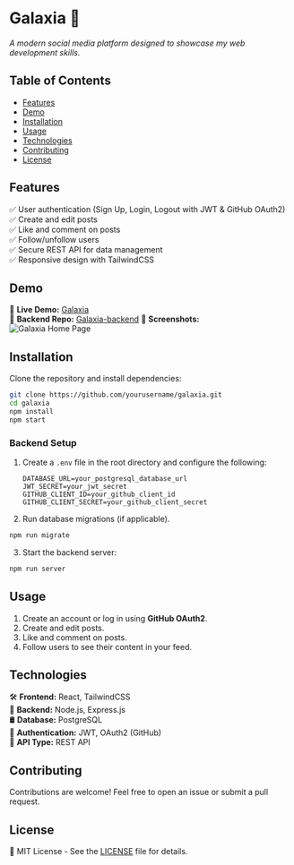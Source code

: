
# **Galaxia** 🌌  
*A modern social media platform designed to showcase my web development skills.*  

## **Table of Contents**  
- [Features](#features)  
- [Demo](#demo)  
- [Installation](#installation)  
- [Usage](#usage)  
- [Technologies](#technologies)  
- [Contributing](#contributing)  
- [License](#license)  

## **Features**  
✅ User authentication (Sign Up, Login, Logout with JWT & GitHub OAuth2)  
✅ Create and edit posts  
✅ Like and comment on posts  
✅ Follow/unfollow users  
✅ Secure REST API for data management  
✅ Responsive design with TailwindCSS  

## **Demo**  
🔗 **Live Demo:** [Galaxia](https://galaxiasocial.netlify.app/login)  
🔗 **Backend Repo:** [Galaxia-backend]([https://yourprojectlink.com](https://github.com/Track404/Galaxia-social-media-backend))  
📸 **Screenshots:**  
![Galaxia Home Page](screenshot.png)  

## **Installation**  
Clone the repository and install dependencies:  

```sh
git clone https://github.com/yourusername/galaxia.git  
cd galaxia  
npm install  
npm start  
```

### **Backend Setup**  
1. Create a `.env` file in the root directory and configure the following:  
   ```env
   DATABASE_URL=your_postgresql_database_url  
   JWT_SECRET=your_jwt_secret  
   GITHUB_CLIENT_ID=your_github_client_id  
   GITHUB_CLIENT_SECRET=your_github_client_secret  
   ```

2. Run database migrations (if applicable).  

```sh
npm run migrate
```

3. Start the backend server:  

```sh
npm run server
```

## **Usage**  
1. Create an account or log in using **GitHub OAuth2**.  
2. Create and edit posts.  
3. Like and comment on posts.  
4. Follow users to see their content in your feed.  

## **Technologies**  
🛠 **Frontend:** React, TailwindCSS  
🚀 **Backend:** Node.js, Express.js  
🛢 **Database:** PostgreSQL  
🔐 **Authentication:** JWT, OAuth2 (GitHub)  
📡 **API Type:** REST API  

## **Contributing**  
Contributions are welcome! Feel free to open an issue or submit a pull request.  

## **License**  
📜 MIT License - See the [LICENSE](LICENSE) file for details.  
